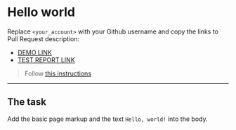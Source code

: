 # Hello world
Replace `<your_account>` with your Github username and copy the links to Pull Request description:
- [DEMO LINK](https://AnnyKoval.github.io//layout_hello-world/)
- [TEST REPORT LINK](https://AnnyKoval.github.io/layout_hello-world/report/html_report/)

> Follow [this instructions](https://mate-academy.github.io/layout_task-guideline/#how-to-solve-the-layout-tasks-on-github)
___

## The task 
Add the basic page markup and the text `Hello, world!` into the body.

